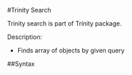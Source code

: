 #Trinity Search

Trinity search is part of Trinity package.

Description:

* Finds array of objects by given query

##Syntax
